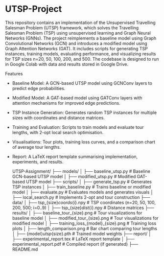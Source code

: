 # UTSP-Project
This repository contains an implementation of the Unsupervised Travelling Salesman Problem (UTSP) framework, which solves the Travelling Salesman Problem (TSP) using unsupervised learning and Graph Neural Networks (GNNs). The project reimplements a baseline model using Graph Convolutional Networks (GCN) and introduces a modified model using Graph Attention Networks (GAT). It includes scripts for generating TSP instances, training models, evaluating performance, and visualizing results for TSP sizes n=20, 50, 100, 200, and 500. The codebase is designed to run in Google Colab with data and results stored in Google Drive.

Features
- Baseline Model: A GCN-based UTSP model using GCNConv layers to predict edge probabilities.
- Modified Model: A GAT-based model using GATConv layers with attention mechanisms for improved edge predictions.
- TSP Instance Generation: Generates random TSP instances for multiple sizes with coordinates and distance matrices.
- Training and Evaluation: Scripts to train models and evaluate tour lengths, with 2-opt local search optimisation.
- Visualisations: Tour plots, training loss curves, and a comparison chart of average tour lengths.
- Report: A LaTeX report template summarising implementation, experiments, and results.

  UTSP-Assignment/
├── models/
│   ├── baseline_utsp.py      # Baseline GCN-based UTSP model
│   ├── modified_utsp.py      # Modified GAT-based UTSP model
├── scripts/
│   ├── generate_tsp.py       # Generates TSP instances
│   ├── train_baseline.py     # Trains baseline or modified model
│   ├── evaluate.py           # Evaluates models and generates visuals
│   ├── local_search.py       # Implements 2-opt and tour construction
├── data/
│   ├── tsp_{size}_coords_{i}.npy  # TSP coordinates (n=20, 50, 100, 200, 500; i=0..9)
│   ├── tsp_{size}_dist_{i}.npy    # Distance matrices
├── results/
│   ├── baseline_tour_{size}.png   # Tour visualizations for baseline model
│   ├── modified_tour_{size}.png   # Tour visualizations for modified model
│   ├── training_loss_{model}_{size}.png  # Training loss plots
│   ├── length_comparison.png      # Bar chart comparing tour lengths
│   ├── {model}_utsp_{size}.pth    # Trained model weights
├── report/
│   ├── experimental_report.tex    # LaTeX report template
│   ├── experimental_report.pdf    # Compiled report (if generated)
├── README.md

